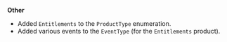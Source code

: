 **Other**

* Added `Entitlements` to the `ProductType` enumeration.
* Added various events to the `EventType` (for the `Entitlements` product).
